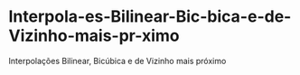 # Interpola-es-Bilinear-Bic-bica-e-de-Vizinho-mais-pr-ximo
Interpolações Bilinear, Bicúbica e de Vizinho mais próximo
